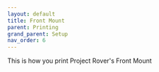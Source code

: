 ```yaml
---
layout: default
title: Front Mount
parent: Printing
grand_parent: Setup
nav_order: 6
---
```


This is how you print Project Rover's Front Mount